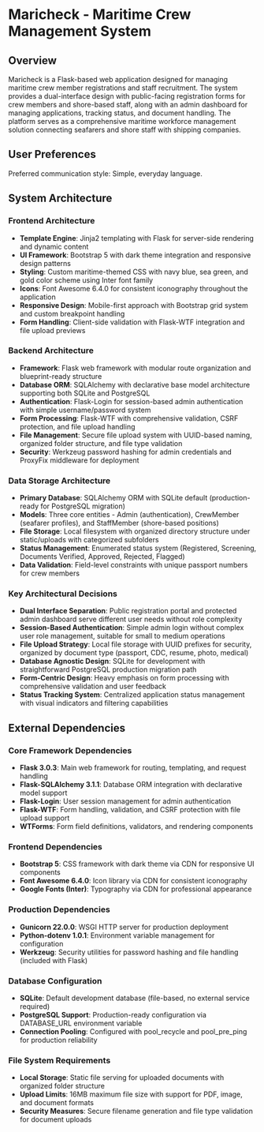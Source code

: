 # Maricheck - Maritime Crew Management System

## Overview

Maricheck is a Flask-based web application designed for managing maritime crew member registrations and staff recruitment. The system provides a dual-interface design with public-facing registration forms for crew members and shore-based staff, along with an admin dashboard for managing applications, tracking status, and document handling. The platform serves as a comprehensive maritime workforce management solution connecting seafarers and shore staff with shipping companies.

## User Preferences

Preferred communication style: Simple, everyday language.

## System Architecture

### Frontend Architecture
- **Template Engine**: Jinja2 templating with Flask for server-side rendering and dynamic content
- **UI Framework**: Bootstrap 5 with dark theme integration and responsive design patterns
- **Styling**: Custom maritime-themed CSS with navy blue, sea green, and gold color scheme using Inter font family
- **Icons**: Font Awesome 6.4.0 for consistent iconography throughout the application
- **Responsive Design**: Mobile-first approach with Bootstrap grid system and custom breakpoint handling
- **Form Handling**: Client-side validation with Flask-WTF integration and file upload previews

### Backend Architecture
- **Framework**: Flask web framework with modular route organization and blueprint-ready structure
- **Database ORM**: SQLAlchemy with declarative base model architecture supporting both SQLite and PostgreSQL
- **Authentication**: Flask-Login for session-based admin authentication with simple username/password system
- **Form Processing**: Flask-WTF with comprehensive validation, CSRF protection, and file upload handling
- **File Management**: Secure file upload system with UUID-based naming, organized folder structure, and file type validation
- **Security**: Werkzeug password hashing for admin credentials and ProxyFix middleware for deployment

### Data Storage Architecture
- **Primary Database**: SQLAlchemy ORM with SQLite default (production-ready for PostgreSQL migration)
- **Models**: Three core entities - Admin (authentication), CrewMember (seafarer profiles), and StaffMember (shore-based positions)
- **File Storage**: Local filesystem with organized directory structure under static/uploads with categorized subfolders
- **Status Management**: Enumerated status system (Registered, Screening, Documents Verified, Approved, Rejected, Flagged)
- **Data Validation**: Field-level constraints with unique passport numbers for crew members

### Key Architectural Decisions
- **Dual Interface Separation**: Public registration portal and protected admin dashboard serve different user needs without role complexity
- **Session-Based Authentication**: Simple admin login without complex user role management, suitable for small to medium operations
- **File Upload Strategy**: Local file storage with UUID prefixes for security, organized by document type (passport, CDC, resume, photo, medical)
- **Database Agnostic Design**: SQLite for development with straightforward PostgreSQL production migration path
- **Form-Centric Design**: Heavy emphasis on form processing with comprehensive validation and user feedback
- **Status Tracking System**: Centralized application status management with visual indicators and filtering capabilities

## External Dependencies

### Core Framework Dependencies
- **Flask 3.0.3**: Main web framework for routing, templating, and request handling
- **Flask-SQLAlchemy 3.1.1**: Database ORM integration with declarative model support
- **Flask-Login**: User session management for admin authentication
- **Flask-WTF**: Form handling, validation, and CSRF protection with file upload support
- **WTForms**: Form field definitions, validators, and rendering components

### Frontend Dependencies
- **Bootstrap 5**: CSS framework with dark theme via CDN for responsive UI components
- **Font Awesome 6.4.0**: Icon library via CDN for consistent iconography
- **Google Fonts (Inter)**: Typography via CDN for professional appearance

### Production Dependencies
- **Gunicorn 22.0.0**: WSGI HTTP server for production deployment
- **Python-dotenv 1.0.1**: Environment variable management for configuration
- **Werkzeug**: Security utilities for password hashing and file handling (included with Flask)

### Database Configuration
- **SQLite**: Default development database (file-based, no external service required)
- **PostgreSQL Support**: Production-ready configuration via DATABASE_URL environment variable
- **Connection Pooling**: Configured with pool_recycle and pool_pre_ping for production reliability

### File System Requirements
- **Local Storage**: Static file serving for uploaded documents with organized folder structure
- **Upload Limits**: 16MB maximum file size with support for PDF, image, and document formats
- **Security Measures**: Secure filename generation and file type validation for document uploads